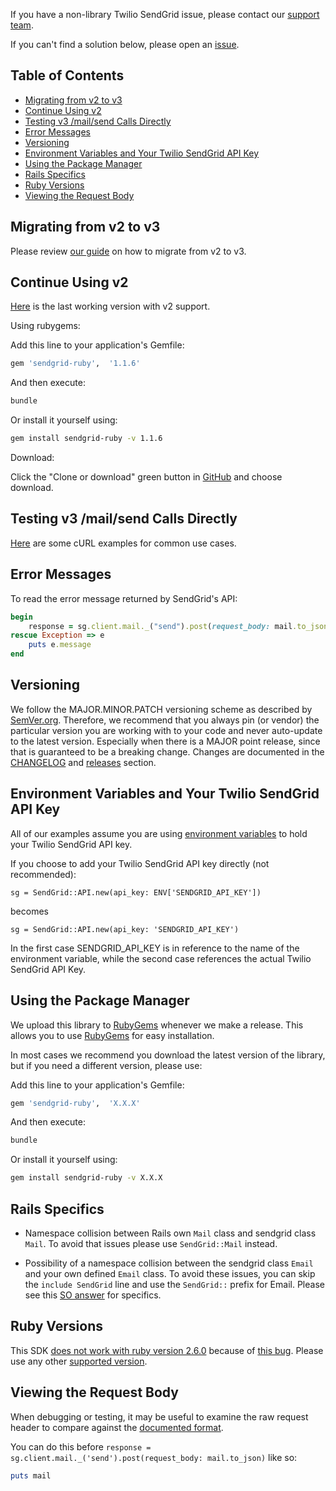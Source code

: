 If you have a non-library Twilio SendGrid issue, please contact our [support team](https://support.sendgrid.com).

If you can't find a solution below, please open an [issue](https://github.com/sendgrid/sendgrid-ruby/issues).


## Table of Contents

* [Migrating from v2 to v3](#migrating-from-v2-to-v3)
* [Continue Using v2](#continue-using-v2)
* [Testing v3 /mail/send Calls Directly](#testing-v3-mailsend-calls-directly)
* [Error Messages](#error-messages)
* [Versioning](#versioning)
* [Environment Variables and Your Twilio SendGrid API Key](#environment-variables-and-your-twilio-sendgrid-api-key)
* [Using the Package Manager](#using-the-package-manager)
* [Rails Specifics](#rails-specifics)
* [Ruby Versions](#ruby-versions)
* [Viewing the Request Body](#viewing-the-request-body)

<a name="migrating"></a>
## Migrating from v2 to v3

Please review [our guide](https://sendgrid.com/docs/Classroom/Send/v3_Mail_Send/how_to_migrate_from_v2_to_v3_mail_send.html) on how to migrate from v2 to v3.

<a name="v2"></a>
## Continue Using v2

[Here](https://github.com/sendgrid/sendgrid-ruby/tree/0fbf579c0f7ed1dff87adc4957c4dc5a6b257068) is the last working version with v2 support.

Using rubygems:

Add this line to your application's Gemfile:

```bash
gem 'sendgrid-ruby',  '1.1.6'
```

And then execute:

```bash
bundle
```

Or install it yourself using:

```bash
gem install sendgrid-ruby -v 1.1.6
```

Download:

Click the "Clone or download" green button in [GitHub](https://github.com/sendgrid/sendgrid-ruby/tree/0fbf579c0f7ed1dff87adc4957c4dc5a6b257068) and choose download.

<a name="testing"></a>
## Testing v3 /mail/send Calls Directly

[Here](https://sendgrid.com/docs/Classroom/Send/v3_Mail_Send/curl_examples.html) are some cURL examples for common use cases.

<a name="error"></a>
## Error Messages

To read the error message returned by SendGrid's API:

```ruby
begin
    response = sg.client.mail._("send").post(request_body: mail.to_json)
rescue Exception => e
    puts e.message
end
```

<a name="versioning"></a>
## Versioning

We follow the MAJOR.MINOR.PATCH versioning scheme as described by [SemVer.org](http://semver.org). Therefore, we recommend that you always pin (or vendor) the particular version you are working with to your code and never auto-update to the latest version. Especially when there is a MAJOR point release, since that is guaranteed to be a breaking change. Changes are documented in the [CHANGELOG](https://github.com/sendgrid/sendgrid-ruby/blob/master/CHANGELOG.md) and [releases](https://github.com/sendgrid/sendgrid-ruby/releases) section.

<a name="environment"></a>
## Environment Variables and Your Twilio SendGrid API Key

All of our examples assume you are using [environment variables](https://github.com/sendgrid/sendgrid-ruby#setup-environment-variables) to hold your Twilio SendGrid API key.

If you choose to add your Twilio SendGrid API key directly (not recommended):

`sg = SendGrid::API.new(api_key: ENV['SENDGRID_API_KEY'])`

becomes

`sg = SendGrid::API.new(api_key: 'SENDGRID_API_KEY')`

In the first case SENDGRID_API_KEY is in reference to the name of the environment variable, while the second case references the actual Twilio SendGrid API Key.

<a name="package-manager"></a>
## Using the Package Manager

We upload this library to [RubyGems](https://rubygems.org/gems/sendgrid-ruby) whenever we make a release. This allows you to use [RubyGems](https://rubygems.org) for easy installation.

In most cases we recommend you download the latest version of the library, but if you need a different version, please use:

Add this line to your application's Gemfile:

```bash
gem 'sendgrid-ruby',  'X.X.X'
```

And then execute:

```bash
bundle
```

Or install it yourself using:

```bash
gem install sendgrid-ruby -v X.X.X
```

<a name="rails-specifics"></a>
## Rails Specifics

- Namespace collision between Rails own `Mail` class and sendgrid class `Mail`. To avoid that issues please use `SendGrid::Mail` instead.

- Possibility of a namespace collision between the sendgrid class `Email` and your own defined `Email` class. To avoid these issues, you can skip the `include SendGrid` line and use the `SendGrid::` prefix for Email. Please see this [SO answer](https://stackoverflow.com/questions/41508464/rails-model-name-conflict-with-included-gem?noredirect=1#comment70223099_41508464) for specifics.

<a name="ruby-versions"></a>
## Ruby Versions

This SDK [does not work with ruby version 2.6.0](https://github.com/sendgrid/sendgrid-ruby/issues/378) because of [this bug](https://bugs.ruby-lang.org/issues/15468). Please use any other [supported version](https://github.com/sendgrid/sendgrid-ruby#prerequisites).

<a name="request-body"></a>
## Viewing the Request Body

When debugging or testing, it may be useful to examine the raw request header to compare against the [documented format](https://sendgrid.com/docs/API_Reference/api_v3.html).

You can do this before `response = sg.client.mail._('send').post(request_body: mail.to_json)` like so:

```ruby
puts mail
```
